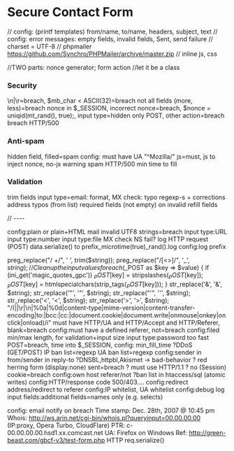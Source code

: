 # Secure Contact Form

// config: (printf templates) from/name, to/name, headers, subject, text
// config: error messages: empty fields, invalid fields, Sent, send failure
// charset = UTF-8
// phpmailer https://github.com/Synchro/PHPMailer/archive/master.zip
// inline js, css


//TWO parts: nonce generator; form action
//let it be a class

### Security

\n|\r=breach, $mb_char < ASCII(32)=breach
not all fields (more, less)=breach
nonce in $_SESSION, incorrect nonce=breach, $nonce = uniqid(mt_rand(), true);, input type=hidden
only POST, other action=breach
breach HTTP/500

### Anti-spam

hidden field, filled=spam
config: must have UA "^Mozilla/"
js=must, js to inject nonce, no-js warning
spam HTTP/500
min time to fill

### Validation

trim fields
input type=email: format, MX check: typo regexp-s + corrections
address typos (from list)
required fields (not empty)
on invalid refill fields

// ----

config:plain or plain+HTML mail
invalid UTF8 strings=breach
input type:URL
input type:number
input type:file
MX check NS fail?
log HTTP request (POST) data.serialize() to prefix_microtime(true)_rand().log
config:log prefix

preg_replace("/ +/", ' ', trim($string));
preg_replace("/[<>]/", '_', $string);
// Clean up the input values
foreach($_POST as $key => $value) {
  if (ini_get('magic_quotes_gpc')) $_POST[$key] = stripslashes($_POST[$key]);
  $_POST[$key] = htmlspecialchars(strip_tags($_POST[$key]));
}
str_replace('&', '&amp;', $string);
str_replace('"', '&quot;', $string);
str_replace("'", '&#39;', $string);
str_replace('<', '&lt;', $string);
str_replace('>', '&gt;', $string);
"/(<CR>|<LF>|\r|\n|%0a|%0d|content-type|mime-version|content-transfer-encoding|to:|bcc:|cc:|document.cookie|document.write|onmouse|onkey|onclick|onload)/i"
must have HTTP/UA and HTTP/Accept and HTTP/Referer, blank=breach
config:must have a defined referer, not=breach
config:filed min/max length, for validation+input size
input type:password
too fast POST=breach, time into $_SESSION, config: min_fill_time
?DDoS (GET/POST)
IP ban list=regexp
UA ban list=regexp
config:sender in from/sender in reply-to
?DNSBL,httpbl,Akismet -> bad-behavior
? red herring form (display:none) sent=breach
? must use HTTP/1.1
? no (Session) cookie=breach
config:own host referer/not
?ban list in htaccess/sql (atomic writes)
config:HTTP/response code 500/403....
config:redirect address/redirect to referer
config:IP whitelist, UA whitelist
config:debug log
input fields:additional fields=names only (e.g. selects)

config: email notify on breach
    Time stamp: Dec. 28th, 2007 &#64; 10:45 pm
    Whois: http://ws.arin.net/cgi-bin/whois.pl?queryinput=00.00.00.00 (IP:proxy, Opera Turbo, CloudFlare)
    PTR: c-00.00.00.00.hsd1.xx.comcast.net
    UA: Firefox on Windows
    Ref: http://green-beast.com/gbcf-v3/test-form.php
    HTTP req.serialize()

